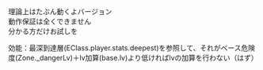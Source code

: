 理論上はたぶん動くよバージョン  
動作保証は全くできません  
分かる方だけお試しを

効能：最深到達層(EClass.player.stats.deepest)を参照して、それがベース危険度(Zone._dangerLv)＋lv加算(base.lv)より低ければlvの加算を行わない（はず）

